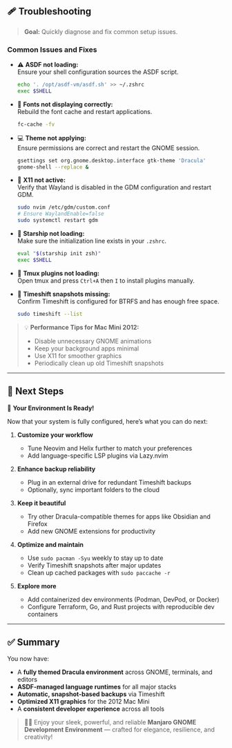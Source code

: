 ## 🩹 Troubleshooting
> **Goal:** Quickly diagnose and fix common setup issues.

### Common Issues and Fixes

- ⚠️ **ASDF not loading:**  
  Ensure your shell configuration sources the ASDF script.  
  ```bash
  echo '. /opt/asdf-vm/asdf.sh' >> ~/.zshrc
  exec $SHELL
  ```

- 🧱 **Fonts not displaying correctly:**  
  Rebuild the font cache and restart applications.  
  ```bash
  fc-cache -fv
  ```

- 💻 **Theme not applying:**  
  Ensure permissions are correct and restart the GNOME session.  
  ```bash
  gsettings set org.gnome.desktop.interface gtk-theme 'Dracula'
  gnome-shell --replace &
  ```

- 🔄 **X11 not active:**  
  Verify that Wayland is disabled in the GDM configuration and restart GDM.  
  ```bash
  sudo nvim /etc/gdm/custom.conf
  # Ensure WaylandEnable=false
  sudo systemctl restart gdm
  ```

- 🧰 **Starship not loading:**  
  Make sure the initialization line exists in your `.zshrc`.  
  ```bash
  eval "$(starship init zsh)"
  exec $SHELL
  ```

- 🧛 **Tmux plugins not loading:**  
  Open tmux and press `Ctrl+A` then `I` to install plugins manually.

- 💾 **Timeshift snapshots missing:**  
  Confirm Timeshift is configured for BTRFS and has enough free space.  
  ```bash
  sudo timeshift --list
  ```

> 💡 **Performance Tips for Mac Mini 2012:**  
> - Disable unnecessary GNOME animations  
> - Keep your background apps minimal  
> - Use X11 for smoother graphics  
> - Periodically clean up old Timeshift snapshots  

---

## 🏁 Next Steps
🎯 **Your Environment Is Ready!**

Now that your system is fully configured, here’s what you can do next:

1. **Customize your workflow**
   - Tune Neovim and Helix further to match your preferences  
   - Add language-specific LSP plugins via Lazy.nvim  

2. **Enhance backup reliability**
   - Plug in an external drive for redundant Timeshift backups  
   - Optionally, sync important folders to the cloud  

3. **Keep it beautiful**
   - Try other Dracula-compatible themes for apps like Obsidian and Firefox  
   - Add new GNOME extensions for productivity  

4. **Optimize and maintain**
   - Use `sudo pacman -Syu` weekly to stay up to date  
   - Verify Timeshift snapshots after major updates  
   - Clean up cached packages with `sudo paccache -r`  

5. **Explore more**
   - Add containerized dev environments (Podman, DevPod, or Docker)  
   - Configure Terraform, Go, and Rust projects with reproducible dev containers  

---

## ✅ Summary

You now have:

- A **fully themed Dracula environment** across GNOME, terminals, and editors  
- **ASDF-managed language runtimes** for all major stacks  
- **Automatic, snapshot-based backups** via Timeshift  
- **Optimized X11 graphics** for the 2012 Mac Mini  
- A **consistent developer experience** across all tools  

> 🧛‍♂️ Enjoy your sleek, powerful, and reliable **Manjaro GNOME Development Environment** — crafted for elegance, resilience, and creativity!
